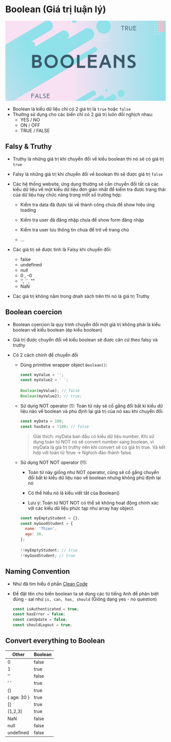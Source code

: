 # Boolean (Giá trị luận lý)

![](../images/boolean-banner.png)

- Boolean là kiểu dữ liệu chỉ có 2 giá trị là `true` hoặc `false`
- Thường sử dụng cho các biến chỉ có 2 giá trị luôn đối nghịch nhau:
  - YES / NO
  - ON / OFF
  - TRUE / FALSE

## Falsy & Truthy

- Truthy là những giá trị khi chuyển đổi về kiểu boolean thì nó sẽ có giá trị `true`
- Falsy là những giá trị khi chuyển đổi về boolean thì sẽ được giá trị `false`
- Các hệ thống website, ứng dụng thường sẽ cần chuyển đổi tất cả các kiểu dữ liệu về một kiểu dữ liệu đơn giản nhất để kiểm tra được trạng thái của dữ liệu hay chức năng trong mốt số trường hợp:

  - Kiểm tra data đã được tải về thành công chưa để show hiệu ứng loading

  - Kiểm tra user đã đăng nhập chưa để show form đăng nhập
  - Kiểm tra user lưu thông tin chưa để trở về trang chủ
  - ...

- Các giá trị sẽ được tính là Falsy khi chuyển đổi:
  - false
  - undefined
  - null
  - 0 , -0
  - '', ``, ""
  - NaN
- Các giá trị không nằm trong dnah sách trên thì nó là giá trị Truthy

## Boolean coercion

- Boolean coercion là quy trình chuyển đổi một giá trị không phải là kiểu boolean về kiểu boolean (ép kiểu boolean)

- Giá trị được chuyển đổi về kiểu boolean sẽ được căn cứ theo falsy và truthy

- Có 2 cách chính để chuyển đổi

  - Dùng primitive wrapper object `Boolean()`:

    ```js
    const myValue = '';
    const myValue2 = ' ';

    Boolean(myValue); // false
    Boolean(myValue2); // true;
    ```

  - Sử dụng NOT operator (!): Toán tử này sẽ cố gắng đổi bất kì kiểu dữ liệu nào về boolean và phủ định lại giá trị của nó sau khi chuyển đổi.

    ```js
    const myData = 100;
    const hasData = !100; // false
    ```

    > Giải thích: myData ban đầu có kiểu dữ liệu number. Khi sử dụng toán tử NOT nó sẽ convert number sang boolean, vì myData là giá trị truthy nên khi convert sẽ có giá trị true. Và kết hợp với toán tử !true -> Nghịch đảo thành false.

  - Sử dụng NOT NOT operator (!!):

    - Toán tử này giống như NOT operator, cũng sẽ cố gắng chuyển đổi bất kì kiểu dữ liệu nào về boolean nhưng không phủ định lại nó

    - Có thể hiểu nó là kiểu viết tắt của Boolean()

    - Lưu ý: Toán tử NOT NOT có thể sẽ không hoạt động chính xác với các kiểu dữ liệu phức tạp như array hay object.

    ```js
    const myEmptyStudent = {};
    const myGoodStudent = {
      name: 'Thien',
      age: 30,
    };

    !!myEmptyStudent; // true
    !!myGoodStudent; // true
    ```

## Naming Convention

- Như đã tìm hiểu ở phần [Clean Code](./../2_coding-convention/2_clean_code.md)
- Để đặt tên cho biến boolean ta sẽ dùng các từ tiếng Anh để phân biệt đúng - sai như `is, can, has, should` (Giống dạng yes - no question)

  ```js
  const isAuthenticated = true;
  const hasError = false;
  const canUpdate = false;
  const shouldLogout = true;
  ```

## Convert everything to Boolean

| Other       | Boolean |
| ----------- | ------- |
| 0           | false   |
| 1           | true    |
| ''          | false   |
| ' '         | true    |
| {}          | true    |
| { age: 30 } | true    |
| []          | true    |
| [1,2,3]     | true    |
| NaN         | false   |
| null        | false   |
| undefined   | false   |
